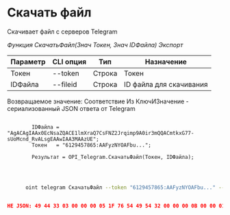 ﻿---
sidebar_position: 5
---

# Скачать файл
 Скачивает файл с серверов Telegram


*Функция СкачатьФайл(Знач Токен, Знач IDФайла) Экспорт*

  | Параметр | CLI опция | Тип | Назначение |
  |-|-|-|-|
  | Токен | --token | Строка | Токен |
  | IDФайла | --fileid | Строка | ID файла для скачивания |

  
  Возвращаемое значение:   Соответствие Из КлючИЗначение - сериализованный JSON ответа от Telegram

```bsl title="Пример кода"
	
        IDФайла = "AgACAgIAAx0EcNsaZQACE1lmXraQ7CsFNZ2Jrqimp9A0ir3mQQACmtkxG77-sUoMcnd_RvALsgEAAwIAA3MAAzUE";
        Токен   = "6129457865:AAFyzNYOAFbu...";
    
        Результат = OPI_Telegram.СкачатьФайл(Токен, IDФайла);
    
	
```

```sh title="Пример команды CLI"
    
      oint telegram СкачатьФайл --token "6129457865:AAFyzNYOAFbu..." --fileid "AgACAgIAAx0EcNsaZQACE1lmXraQ7CsFNZ2Jrqimp9A0ir3mQQACmtkxG77-sUoMcnd_RvALsgEAAwIAA3MAAzUE"


```


```json title="Результат"

НЕ JSON: 49 44 33 03 00 00 00 05 1F 76 54 49 54 32 00 00 00 0B 00 00 01 FF FE 44 00 6F 00 67 00 73 00 54 50 45 31 00 00 00 15 00 00 01 FF FE 4D 00 6F 00 74 00 6F 00 72 00 68 00 65 00 61 00 64 00 54 59…

```
